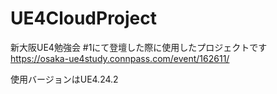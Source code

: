 # UE4CloudProject

新大阪UE4勉強会 #1にて登壇した際に使用したプロジェクトです
https://osaka-ue4study.connpass.com/event/162611/

使用バージョンはUE4.24.2

